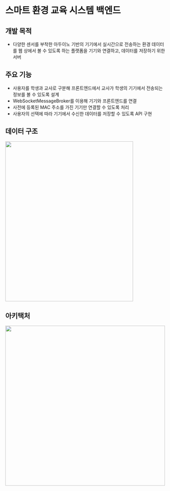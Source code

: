 # 스마트 환경 교육 시스템 백엔드
## 개발 목적
* 다양한 센서를 부착한 아두이노 기반의 기기에서 실시간으로 전송하는 환경 데이터를 웹 상에서 볼 수 있도록 하는 플랫폼을 기기와 연결하고, 데이터를 저장하기 위한 서버

## 주요 기능
* 사용자를 학생과 교사로 구분해 프론트엔드에서 교사가 학생의 기기에서 전송되는 정보를 볼 수 있도록 설계
* WebSocketMessageBroker를 이용해 기기와 프론트엔드를 연결
* 사전에 등록된 MAC 주소를 가진 기기만 연결할 수 있도록 처리
* 사용자의 선택에 따라 기기에서 수신한 데이터를 저장할 수 있도록 API 구현

## 데이터 구조
<img src="https://user-images.githubusercontent.com/38274661/223510748-5b44d3a7-cd73-494e-8638-8f0c369f4d28.jpg" width="400" height="500"/>

## 아키택처
<img src="https://user-images.githubusercontent.com/38274661/223520137-5e090463-7ad0-4018-abb5-d6202fc75fd8.jpg" witdh="500" height="500"/>

